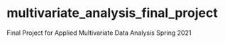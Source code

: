 # multivariate_analysis_final_project
Final Project for Applied Multivariate Data Analysis Spring 2021
